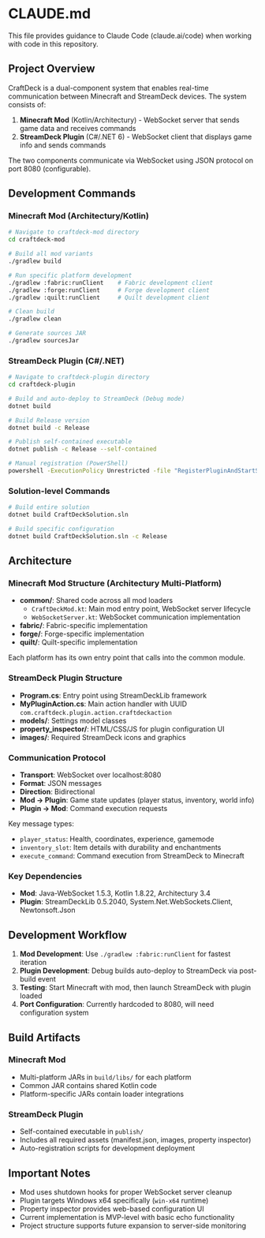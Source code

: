 # CLAUDE.md

This file provides guidance to Claude Code (claude.ai/code) when working with code in this repository.

## Project Overview

CraftDeck is a dual-component system that enables real-time communication between Minecraft and StreamDeck devices. The system consists of:

1. **Minecraft Mod** (Kotlin/Architectury) - WebSocket server that sends game data and receives commands
2. **StreamDeck Plugin** (C#/.NET 6) - WebSocket client that displays game info and sends commands

The two components communicate via WebSocket using JSON protocol on port 8080 (configurable).

## Development Commands

### Minecraft Mod (Architectury/Kotlin)
```bash
# Navigate to craftdeck-mod directory
cd craftdeck-mod

# Build all mod variants
./gradlew build

# Run specific platform development
./gradlew :fabric:runClient    # Fabric development client
./gradlew :forge:runClient     # Forge development client
./gradlew :quilt:runClient     # Quilt development client

# Clean build
./gradlew clean

# Generate sources JAR
./gradlew sourcesJar
```

### StreamDeck Plugin (C#/.NET)
```bash
# Navigate to craftdeck-plugin directory
cd craftdeck-plugin

# Build and auto-deploy to StreamDeck (Debug mode)
dotnet build

# Build Release version
dotnet build -c Release

# Publish self-contained executable
dotnet publish -c Release --self-contained

# Manual registration (PowerShell)
powershell -ExecutionPolicy Unrestricted -file "RegisterPluginAndStartStreamDeck.ps1"
```

### Solution-level Commands
```bash
# Build entire solution
dotnet build CraftDeckSolution.sln

# Build specific configuration
dotnet build CraftDeckSolution.sln -c Release
```

## Architecture

### Minecraft Mod Structure (Architectury Multi-Platform)
- **common/**: Shared code across all mod loaders
  - `CraftDeckMod.kt`: Main mod entry point, WebSocket server lifecycle
  - `WebSocketServer.kt`: WebSocket communication implementation
- **fabric/**: Fabric-specific implementation
- **forge/**: Forge-specific implementation
- **quilt/**: Quilt-specific implementation

Each platform has its own entry point that calls into the common module.

### StreamDeck Plugin Structure
- **Program.cs**: Entry point using StreamDeckLib framework
- **MyPluginAction.cs**: Main action handler with UUID `com.craftdeck.plugin.action.craftdeckaction`
- **models/**: Settings model classes
- **property_inspector/**: HTML/CSS/JS for plugin configuration UI
- **images/**: Required StreamDeck icons and graphics

### Communication Protocol
- **Transport**: WebSocket over localhost:8080
- **Format**: JSON messages
- **Direction**: Bidirectional
- **Mod → Plugin**: Game state updates (player status, inventory, world info)
- **Plugin → Mod**: Command execution requests

Key message types:
- `player_status`: Health, coordinates, experience, gamemode
- `inventory_slot`: Item details with durability and enchantments
- `execute_command`: Command execution from StreamDeck to Minecraft

### Key Dependencies
- **Mod**: Java-WebSocket 1.5.3, Kotlin 1.8.22, Architectury 3.4
- **Plugin**: StreamDeckLib 0.5.2040, System.Net.WebSockets.Client, Newtonsoft.Json

## Development Workflow

1. **Mod Development**: Use `./gradlew :fabric:runClient` for fastest iteration
2. **Plugin Development**: Debug builds auto-deploy to StreamDeck via post-build event
3. **Testing**: Start Minecraft with mod, then launch StreamDeck with plugin loaded
4. **Port Configuration**: Currently hardcoded to 8080, will need configuration system

## Build Artifacts

### Minecraft Mod
- Multi-platform JARs in `build/libs/` for each platform
- Common JAR contains shared Kotlin code
- Platform-specific JARs contain loader integrations

### StreamDeck Plugin
- Self-contained executable in `publish/`
- Includes all required assets (manifest.json, images, property inspector)
- Auto-registration scripts for development deployment

## Important Notes

- Mod uses shutdown hooks for proper WebSocket server cleanup
- Plugin targets Windows x64 specifically (`win-x64` runtime)
- Property inspector provides web-based configuration UI
- Current implementation is MVP-level with basic echo functionality
- Project structure supports future expansion to server-side monitoring